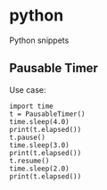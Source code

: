 # python
Python snippets
## Pausable Timer
Use case:
```
import time
t = PausableTimer()
time.sleep(4.0)
print(t.elapsed())
t.pause()
time.sleep(3.0)
print(t.elapsed())
t.resume()
time.sleep(2.0)
print(t.elapsed())
```
